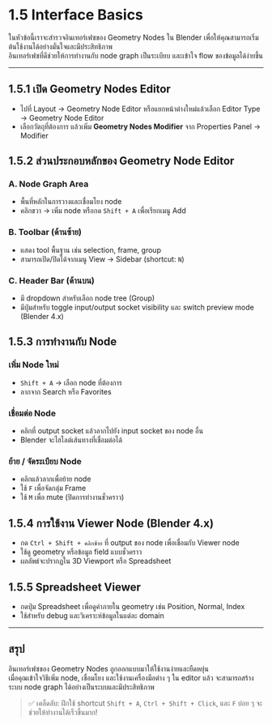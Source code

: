 # 1.5 Interface Basics

ในหัวข้อนี้เราจะสำรวจอินเทอร์เฟซของ Geometry Nodes ใน Blender เพื่อให้คุณสามารถเริ่มต้นใช้งานได้อย่างมั่นใจและมีประสิทธิภาพ  
อินเทอร์เฟซที่ดีช่วยให้การทำงานกับ node graph เป็นระเบียบ และเข้าใจ flow ของข้อมูลได้ง่ายขึ้น

---

## 1.5.1 เปิด Geometry Nodes Editor

- ไปที่ Layout → Geometry Node Editor หรือแยกหน้าต่างใหม่แล้วเลือก Editor Type → Geometry Node Editor
- เลือกวัตถุที่ต้องการ แล้วเพิ่ม **Geometry Nodes Modifier** จาก Properties Panel → Modifier

## 1.5.2 ส่วนประกอบหลักของ Geometry Node Editor

### A. Node Graph Area

- พื้นที่หลักในการวางและเชื่อมโยง node
- คลิกขวา → เพิ่ม node หรือกด `Shift + A` เพื่อเรียกเมนู Add

### B. Toolbar (ด้านซ้าย)

- แสดง tool พื้นฐาน เช่น selection, frame, group
- สามารถเปิด/ปิดได้จากเมนู View → Sidebar (shortcut: `N`)

### C. Header Bar (ด้านบน)

- มี dropdown สำหรับเลือก node tree (Group)
- มีปุ่มสำหรับ toggle input/output socket visibility และ switch preview mode (Blender 4.x)

## 1.5.3 การทำงานกับ Node

### เพิ่ม Node ใหม่

- `Shift + A` → เลือก node ที่ต้องการ
- ลากจาก Search หรือ Favorites

### เชื่อมต่อ Node

- คลิกที่ output socket แล้วลากไปยัง input socket ของ node อื่น
- Blender จะไฮไลต์เส้นทางที่เชื่อมต่อได้

### ย้าย / จัดระเบียบ Node

- คลิกแล้วลากเพื่อย้าย node
- ใช้ `F` เพื่อจัดกลุ่ม Frame
- ใช้ `M` เพื่อ mute (ปิดการทำงานชั่วคราว)

## 1.5.4 การใช้งาน Viewer Node (Blender 4.x)

- กด `Ctrl + Shift + คลิกซ้าย` ที่ output ของ node เพื่อเชื่อมกับ Viewer node
- ใช้ดู geometry หรือข้อมูล field แบบชั่วคราว
- ผลลัพธ์จะปรากฏใน 3D Viewport หรือ Spreadsheet

## 1.5.5 Spreadsheet Viewer

- กดปุ่ม Spreadsheet เพื่อดูค่าภายใน geometry เช่น Position, Normal, Index
- ใช้สำหรับ debug และวิเคราะห์ข้อมูลในแต่ละ domain

---

## สรุป

อินเทอร์เฟซของ Geometry Nodes ถูกออกแบบมาให้ใช้งานง่ายและยืดหยุ่น  
เมื่อคุณเข้าใจวิธีเพิ่ม node, เชื่อมโยง และใช้งานเครื่องมือต่าง ๆ ใน editor แล้ว จะสามารถสร้างระบบ node graph ได้อย่างเป็นระบบและมีประสิทธิภาพ

> ✅ เคล็ดลับ: ฝึกใช้ shortcut `Shift + A`, `Ctrl + Shift + Click`, และ `F` บ่อย ๆ จะช่วยให้ทำงานได้เร็วขึ้นมาก!
